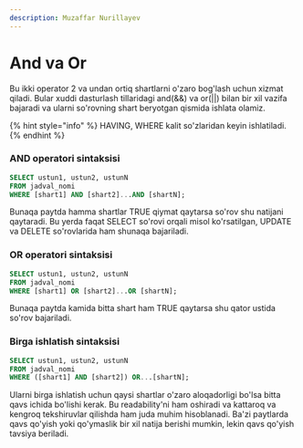 ```yaml
---
description: Muzaffar Nurillayev
---
```


# And va Or

Bu ikki operator 2 va undan ortiq shartlarni o'zaro bog'lash uchun xizmat qiladi. Bular xuddi dasturlash tillaridagi and(&&) va or(||) bilan bir xil vazifa bajaradi va ularni so'rovning shart beryotgan qismida ishlata olamiz.

{% hint style="info" %}
HAVING, WHERE kalit so'zlaridan keyin ishlatiladi.
{% endhint %}

### AND operatori sintaksisi
```sql
SELECT ustun1, ustun2, ustunN
FROM jadval_nomi
WHERE [shart1] AND [shart2]...AND [shartN];
```
Bunaqa paytda hamma shartlar TRUE qiymat qaytarsa so'rov shu natijani qaytaradi. Bu yerda faqat SELECT so'rovi orqali misol ko'rsatilgan, UPDATE va DELETE so'rovlarida ham shunaqa bajariladi.

### OR operatori sintaksisi 
```sql
SELECT ustun1, ustun2, ustunN
FROM jadval_nomi
WHERE [shart1] OR [shart2]...OR [shartN];
```
Bunaqa paytda kamida bitta shart ham TRUE qaytarsa shu qator ustida so'rov bajariladi.

### Birga ishlatish sintaksisi
```sql
SELECT ustun1, ustun2, ustunN
FROM jadval_nomi
WHERE ([shart1] AND [shart2]) OR...[shartN];
```
Ularni birga ishlatish uchun qaysi shartlar o'zaro aloqadorligi bo'lsa bitta qavs ichida bo'lishi kerak. Bu readability'ni ham oshiradi va kattaroq va kengroq tekshiruvlar qilishda ham juda muhim hisoblanadi. Ba'zi paytlarda qavs qo'yish yoki qo'ymaslik bir xil natija berishi mumkin, lekin qavs qo'yish tavsiya beriladi.

